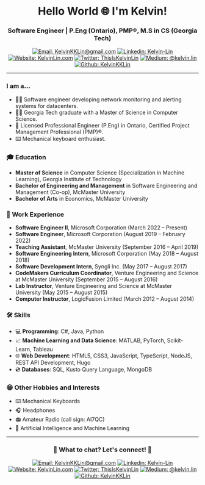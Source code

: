 <!-- Headers -->
<h1 align="center" style="border-bottom:0px solid;">Hello World 🌐 I'm Kelvin!</h1>
<h3 align="center">Software Engineer | P.Eng (Ontario), PMP®, M.S in CS (Georgia Tech)</h3>

<!-- Shield.io Badges -->
<div align="center">

[![Email: KelvinKKLin@gmail.com](https://img.shields.io/badge/kelvinkklin@gmail.com-red?style=square&logo=Gmail&logoColor=white&link=mailto:kelvinkklin@gmail.com)](mailto:kelvinkklin@gmail.com)
[![Linkedin: Kelvin-Lin](https://img.shields.io/badge/kelvin--lin-blue?style=square&logo=Linkedin&logoColor=white&link=https://www.linkedin.com/in/kelvin-lin/)](https://www.linkedin.com/in/kelvin-lin/)
[![Website: KelvinLin.com](https://img.shields.io/badge/www.kelvinlin.com-46a2f1.svg?&style=square&logo=googlechrome&color=&logoColor=white&link=https://kelvinlin.com/)](https://kelvinlin.com/)
[![Twitter: ThisIsKelvinLin](https://img.shields.io/twitter/url/https/twitter.com/ThisIsKelvinLin.svg?style=social&label=ThisIsKelvinLin)](https://twitter.com/ThisIsKelvinLin)
[![Medium: @kelvin.lin](https://img.shields.io/badge/@kelvin.lin-black?style=square&logo=Medium&logoColor=white&link=https://medium.com/@kelvin.lin)](https://medium.com/@kelvin.lin)
[![Github: KelvinKKLin](https://img.shields.io/badge/KelvinKKLin-white?style=square&logo=GitHub&logoColor=black&link=https://github.com/kelvinkklin)](https://github.com/kelvinkklin)

</div>

---

<!-- Introduction -->
### I am a...
- 👨‍💻 Software engineer developing network monitoring and alerting systems for datacenters.
- 👨‍🎓 Georgia Tech graduate with a Master of Science in Computer Science.
- 🌱 Licensed Professional Engineer (P.Eng) in Ontario, Certified Project Management Professional (PMP)®.
- ⌨️ Mechanical keyboard enthusiast.

<!-- Education -->
### 🎓 Education
- **Master of Science** in Computer Science (Specialization in Machine Learning), Georgia Institute of Technology
- **Bachelor of Engineering and Management** in Software Engineering and Management (Co-op), McMaster University
- **Bachelor of Arts** in Economics, McMaster University

<!-- Work Experience -->
### 💼 Work Experience
- **Software Engineer II**, Microsoft Corporation (March 2022 – Present)
- **Software Engineer**, Microsoft Corporation (August 2019 – February 2022)
- **Teaching Assistant**, McMaster University (September 2016 – April 2019)
- **Software Engineering Intern**, Microsoft Corporation (May 2018 – August 2018)
- **Software Development Intern**, Syngli Inc. (May 2017 – August 2017)
- **CodeMakers Curriculum Coordinator**, Venture Engineering and Science at McMaster University (September 2015 – August 2016)
- **Lab Instructor**, Venture Engineering and Science at McMaster University (May 2015 – August 2015)
- **Computer Instructor**, LogicFusion Limited (March 2012 – August 2014)

<!-- Skills -->
### 🛠️ Skills
- 💻 **Programming**: C#, Java, Python
- 📈 **Machine Learning and Data Science**: MATLAB, PyTorch, Scikit-Learn, Tableau
- 🌐 **Web Development**: HTML5, CSS3, JavaScript, TypeScript, NodeJS, REST API Development, Hugo
- 💿 **Databases**: SQL, Kusto Query Language, MongoDB

<!-- Hobbies and Interests -->
### 😁 Other Hobbies and Interests</summary>
- ⌨️ Mechanical Keyboards
- 🎧 Headphones
- 📻 Amateur Radio (call sign: AI7QC)
- 🤖 Artificial Intelligence and Machine Learning

<!-- Ending Card -->
---
<div align="center">

### 💬 What to chat? Let's connect! 🤝

[![Email: KelvinKKLin@gmail.com](https://img.shields.io/badge/kelvinkklin@gmail.com-red?style=square&logo=Gmail&logoColor=white&link=mailto:kelvinkklin@gmail.com)](mailto:kelvinkklin@gmail.com)
[![Linkedin: Kelvin-Lin](https://img.shields.io/badge/kelvin--lin-blue?style=square&logo=Linkedin&logoColor=white&link=https://www.linkedin.com/in/kelvin-lin/)](https://www.linkedin.com/in/kelvin-lin/)
[![Website: KelvinLin.com](https://img.shields.io/badge/www.kelvinlin.com-46a2f1.svg?&style=square&logo=googlechrome&color=&logoColor=white&link=https://kelvinlin.com/)](https://kelvinlin.com/)
[![Twitter: ThisIsKelvinLin](https://img.shields.io/twitter/url/https/twitter.com/ThisIsKelvinLin.svg?style=social&label=ThisIsKelvinLin)](https://twitter.com/ThisIsKelvinLin)
[![Medium: @kelvin.lin](https://img.shields.io/badge/@kelvin.lin-black?style=square&logo=Medium&logoColor=white&link=https://medium.com/@kelvin.lin)](https://medium.com/@kelvin.lin)
[![Github: KelvinKKLin](https://img.shields.io/badge/KelvinKKLin-white?style=square&logo=GitHub&logoColor=black&link=https://github.com/kelvinkklin)](https://github.com/kelvinkklin)
</div>
